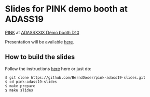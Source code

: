 # Slides for PINK demo booth at ADASS19

[PINK]() at [ADASSXXIX Demo booth D10](https://www.adass2019.nl/abstract/?table=booth&id=14)

Presentation will be available [here](https://bernddoser.github.io/pink-adass19-slides/).

## How to build the slides

Follow the instructions [here](https://asciidoctor.org/docs/asciidoctor-revealjs/) here or just do:

``` shell
$ git clone https://github.com/BerndDoser/pink-adass19-slides.git
$ cd pink-adass19-slides
$ make prepare
$ make slides
```
